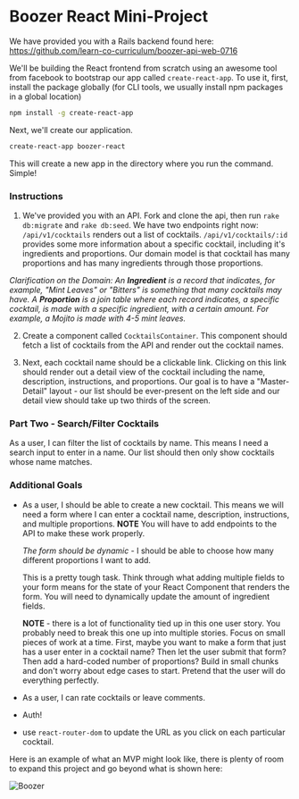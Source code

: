 # Boozer React Mini-Project

We have provided you with a Rails backend found here:
https://github.com/learn-co-curriculum/boozer-api-web-0716

We'll be building the React frontend from scratch using an awesome tool from facebook to bootstrap our app called `create-react-app`. To use it, first, install the package globally (for CLI tools, we usually install npm packages in a global location)

```bash
npm install -g create-react-app
```

Next, we'll create our application.

```bash
create-react-app boozer-react
```

This will create a new app in the directory where you run the command. Simple!

### Instructions

1.  We've provided you with an API. Fork and clone the api, then run `rake db:migrate` and `rake db:seed`. We have two endpoints right now: `/api/v1/cocktails` renders out a list of cocktails. `/api/v1/cocktails/:id` provides some more information about a specific cocktail, including it's ingredients and proportions. Our domain model is that cocktail has many proportions and has many ingredients through those proportions.

_Clarification on the Domain: An **Ingredient** is a record that indicates, for example, "Mint Leaves" or "Bitters" is something that many cocktails may have. A **Proportion** is a join table where each record indicates, a specific cocktail, is made with a specific ingredient, with a certain amount. For example, a Mojito is made with 4-5 mint leaves._

2.  Create a component called `CocktailsContainer`. This component should fetch a list of cocktails from the API and render out the cocktail names.

3.  Next, each cocktail name should be a clickable link. Clicking on this link should render out a detail view of the cocktail including the name, description, instructions, and proportions. Our goal is to have a "Master-Detail" layout - our list should be ever-present on the left side and our detail view should take up two thirds of the screen.

### Part Two - Search/Filter Cocktails

As a user, I can filter the list of cocktails by name. This means I need a search input to enter in a name. Our list should then only show cocktails whose name matches.

### Additional Goals

* As a user, I should be able to create a new cocktail. This means we will need a form where I can enter a cocktail name, description, instructions, and multiple proportions. **NOTE** You will have to add endpoints to the API to make these work properly.

  _The form should be dynamic_ - I should be able to choose how many different proportions I want to add.

  This is a pretty tough task. Think through what adding multiple fields to your form means for the state of your React Component that renders the form. You will need to dynamically update the amount of ingredient fields.

  **NOTE** - there is a lot of functionality tied up in this one user story. You probably need to break this one up into multiple stories. Focus on small pieces of work at a time. First, maybe you want to make a form that just has a user enter in a cocktail name? Then let the user submit that form? Then add a hard-coded number of proportions? Build in small chunks and don't worry about edge cases to start. Pretend that the user will do everything perfectly.

* As a user, I can rate cocktails or leave comments.

* Auth!

* use `react-router-dom` to update the URL as you click on each particular cocktail.

Here is an example of what an MVP might look like, there is plenty of room to expand this project and go beyond what is shown here:

![Boozer](Boozer.gif)
